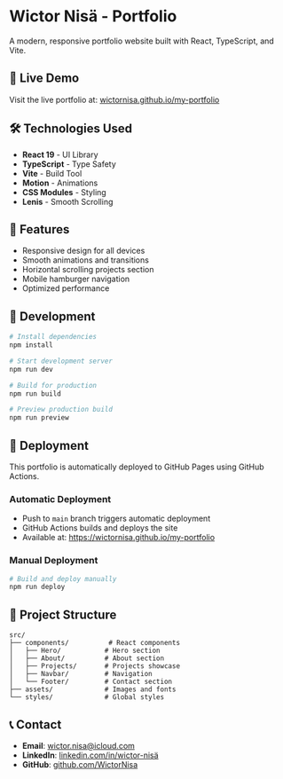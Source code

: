 # Wictor Nisä - Portfolio

A modern, responsive portfolio website built with React, TypeScript, and Vite.

## 🚀 Live Demo

Visit the live portfolio at: [wictornisa.github.io/my-portfolio](https://wictornisa.github.io/my-portfolio)

## 🛠️ Technologies Used

- **React 19** - UI Library
- **TypeScript** - Type Safety
- **Vite** - Build Tool
- **Motion** - Animations
- **CSS Modules** - Styling
- **Lenis** - Smooth Scrolling

## 📱 Features

- Responsive design for all devices
- Smooth animations and transitions
- Horizontal scrolling projects section
- Mobile hamburger navigation
- Optimized performance

## 🔧 Development

```bash
# Install dependencies
npm install

# Start development server
npm run dev

# Build for production
npm run build

# Preview production build
npm run preview
```

## 🚀 Deployment

This portfolio is automatically deployed to GitHub Pages using GitHub Actions.

### Automatic Deployment
- Push to `main` branch triggers automatic deployment
- GitHub Actions builds and deploys the site
- Available at: https://wictornisa.github.io/my-portfolio

### Manual Deployment
```bash
# Build and deploy manually
npm run deploy
```

## 📂 Project Structure

```
src/
├── components/          # React components
│   ├── Hero/           # Hero section
│   ├── About/          # About section
│   ├── Projects/       # Projects showcase
│   ├── Navbar/         # Navigation
│   └── Footer/         # Contact section
├── assets/             # Images and fonts
└── styles/             # Global styles
```

## 📞 Contact

- **Email**: [wictor.nisa@icloud.com](mailto:wictor.nisa@icloud.com)
- **LinkedIn**: [linkedin.com/in/wictor-nisä](https://www.linkedin.com/in/wictor-nis%C3%A5-9b8bab183/)
- **GitHub**: [github.com/WictorNisa](https://github.com/WictorNisa)